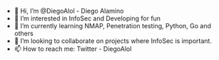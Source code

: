 - 👋 Hi, I’m @DiegoAlol - Diego Alamino
- 👀 I’m interested in InfoSec and Developing for fun
- 🌱 I’m currently learning NMAP, Penetration testing, Python, Go and others
- 💞️ I’m looking to collaborate on projects where InfoSec is important.
- 📫 How to reach me: Twitter - DiegoAlol

<!---
DiegoAlol/DiegoAlol is a ✨ special ✨ repository because its `README.md` (this file) appears on your GitHub profile.
You can click the Preview link to take a look at your changes.
--->
